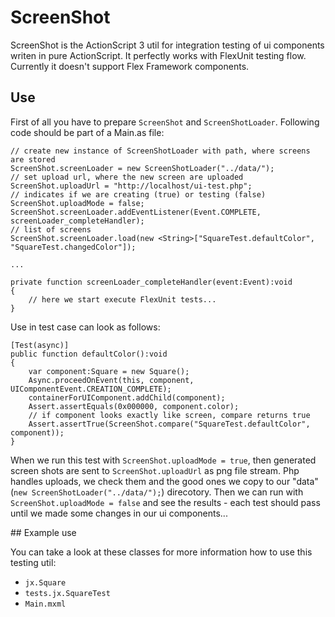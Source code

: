 ScreenShot
==========

ScreenShot is the ActionScript 3 util for integration testing of ui components writen in pure ActionScript. It perfectly works with FlexUnit testing flow. Currently it doesn't support Flex Framework components.

## Use

First of all you have to prepare `ScreenShot` and `ScreenShotLoader`. Following code should be part of a Main.as file:

	// create new instance of ScreenShotLoader with path, where screens are stored
	ScreenShot.screenLoader = new ScreenShotLoader("../data/");
	// set upload url, where the new screen are uploaded
	ScreenShot.uploadUrl = "http://localhost/ui-test.php";
	// indicates if we are creating (true) or testing (false)
	ScreenShot.uploadMode = false;
	ScreenShot.screenLoader.addEventListener(Event.COMPLETE, screenLoader_completeHandler);
	// list of screens
	ScreenShot.screenLoader.load(new <String>["SquareTest.defaultColor", "SquareTest.changedColor"]);

	...

	private function screenLoader_completeHandler(event:Event):void
	{
		// here we start execute FlexUnit tests...
	}

Use in test case can look as follows:

	[Test(async)]
	public function defaultColor():void
	{
		var component:Square = new Square();
		Async.proceedOnEvent(this, component, UIComponentEvent.CREATION_COMPLETE);
		containerForUIComponent.addChild(component);
		Assert.assertEquals(0x000000, component.color);
		// if component looks exactly like screen, compare returns true
		Assert.assertTrue(ScreenShot.compare("SquareTest.defaultColor", component));
	}

When we run this test with `ScreenShot.uploadMode = true`, then generated screen shots are sent to `ScreenShot.uploadUrl` as png file stream. Php handles uploads, we check them and the good ones we copy to our "data" (`new ScreenShotLoader("../data/");`) direcotory. Then we can run with `ScreenShot.uploadMode = false` and see the results - each test should pass until we made some changes in our ui components...

## Example use

You can take a look at these classes for more information how to use this testing util:

 - `jx.Square`
 - `tests.jx.SquareTest`
 - `Main.mxml`